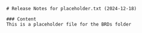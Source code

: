 
        # Release Notes for placeholder.txt (2024-12-18)

        ### Content
        This is a placeholder file for the BRDs folder

        